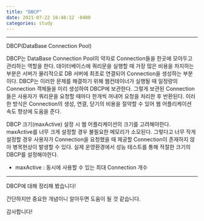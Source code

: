 ```yaml
---
title: "DBCP"
date: 2021-07-22 16:48:12 -0400
categories: study
---
```


----
DBCP(DataBase Connection Pool)

DBCP는 DataBase Connection Pool의 약자로 Connection들을 한곳에 모아두고 관리하는 역할을 한다.
데이터베이스에 쿼리문을 실행할 때 가장 많은 비용을 차지하는 부분은 서버가 물리적으로 DB 서버에 최초로 연결되어 Connection을 생성하는 부분이다.
DBCP는 이러한 문제를 해결하기 위해 웹컨테이너가 실행될 때 일정량의 Connection 객체들을 미리 생성하여 DBCP에 보관한다.
그렇게 보관된 Connection들은 사용자가 쿼리문을 요청할 때마다 한개씩 꺼내어 요청을 처리한 후 반환된다.
이러한 방식은 Connection의 생성, 연결, 닫기의 비용을 절약할 수 있어 웹 어플리케이션 속도 향상에 도움을 준다.

DBCP 크기(maxActive) 설정 시 웹 어플리케이션의 크기를 고려해야한다.
maxActive를 너무 크게 설정할 경우 불필요한 메모리가 소모된다.
그렇다고 너무 작게 설정할 경우 사용자가 Connection을 요청했을 때 제공할 Connection이 존재하지 않아 병목현상이 발생할 수 있다.
실제 운영환경에서 성능 테스트를 통해 적절한 크기의 DBCP를 설정해야한다.

* maxActive : 동시에 사용할 수 있는 최대 Connection 개수

----

DBCP에 대해 정리해 봤습니다!

간단하지만 중요한 개념이니 알아두면 도움이 될 것 같습니다.

감사합니다!
